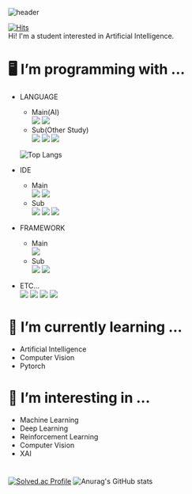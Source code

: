 ![header](https://capsule-render.vercel.app/api?text=CoolHo's%20Github&type=waving&color=7ebad6&fontColor=ffffff&fontAlignY=35&animation=fadeIn&height=150&section=header)

  
[![Hits](https://hits.seeyoufarm.com/api/count/incr/badge.svg?url=https%3A%2F%2Fgithub.com%2FCoolHo1129%2Fhit-counter&count_bg=%2379C83D&title_bg=%23555555&icon=&icon_color=%23E7E7E7&title=visit&edge_flat=false)](https://github.com/CoolHo1129)   
Hi! I'm a student interested in Artificial Intelligence.
# 🖥️  I’m programming with ...
- LANGUAGE  
    - Main(AI)   
      <img src="https://img.shields.io/badge/Python-3776AB?style=plastic&logo=python&logoColor=white">
      <img src="https://img.shields.io/badge/Pypy-193440?style=plastic&logo=pypy&logoColor=white">       
    - Sub(Other Study)    
      <img src="https://img.shields.io/badge/C-A8B9CC?style=plastic&logo=C&logoColor=white">
      <img src="https://img.shields.io/badge/C++-00599C?style=plastic&logo=cplusplus&logoColor=white">
      <img src="https://img.shields.io/badge/Java-FB923C?style=flat&logo=OpenJDK&logoColor=white">   
    
    ![Top Langs](https://github-readme-stats.vercel.app/api/top-langs/?username=CoolHo1129&layout=compact&hide=jupyter%20notebook)    

  
- IDE   
    - Main   
      <img src="https://img.shields.io/badge/Visual Studio Code-007ACC?style=plastic&logo=visualstudiocode&logoColor=white">
      <img src="https://img.shields.io/badge/Colab-F9AB00?style=plastic&logo=googlecolab&logoColor=white">
    - Sub     
      <img src="https://img.shields.io/badge/Visual Studio-5C2D91?style=plastic&logo=visualstudio&logoColor=white">
      <img src="https://img.shields.io/badge/Eclipse-2C2255?style=plastic&logo=eclipseide&logoColor=white">
      <img src="https://img.shields.io/badge/Pycharm-000000?style=plastic&logo=pycharm&logoColor=white">
    
- FRAMEWORK
    - Main    
      <img src="https://img.shields.io/badge/Pytorch-EE4C2C?style=plastic&logo=pytorch&logoColor=white">
    - Sub   
      <img src="https://img.shields.io/badge/TensorFlow-FF6F00?style=plastic&logo=tensorflow&logoColor=white">
      <img src="https://img.shields.io/badge/Keras-D00000?style=plastic&logo=keras&logoColor=white">
  
- ETC...     
      <img src="https://img.shields.io/badge/git-F05032?style=plastic&logo=git&logoColor=white">
      <img src="https://img.shields.io/badge/github-181717?style=plastic&logo=github&logoColor=white">
      <img src="https://img.shields.io/badge/Goolgle Drive-4285F4?style=plastic&logo=googledrive&logoColor=white">
      <img src="https://img.shields.io/badge/Notion-000000?style=plastic&logo=notion&logoColor=white">
    

# 🌱 I’m currently learning ...
- Artificial Intelligence
- Computer Vision
- Pytorch

# 🤔 I’m interesting in ...
- Machine Learning 
- Deep Learning
- Reinforcement Learning
- Computer Vision
- XAI
# 
 [![Solved.ac Profile](http://mazassumnida.wtf/api/v2/generate_badge?boj=coolho123)](https://solved.ac/coolho123/)
![Anurag's GitHub stats](https://github-readme-stats.vercel.app/api?username=CoolHo1129&show_icons=true&rank_icon=github)
  




<!--github--!>




<!--
**CoolHo1129/CoolHo1129** is a ✨ _special_ ✨ repository because its `README.md` (this file) appears on your GitHub profile.

Here are some ideas to get you started:

- 🔭 I’m currently working on ...

- 👯 I’m looking to collaborate on ...

- 💬 Ask me about ...
- 📫 How to reach me: ...
- 😄 Pronouns: ...
- ⚡ Fun fact: ...
-->
